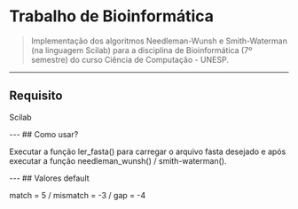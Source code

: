 # Trabalho de Bioinformática
> Implementação dos algoritmos Needleman-Wunsh e Smith-Waterman (na linguagem Scilab) para a disciplina de Bioinformática (7º semestre) do curso Ciência de Computação - UNESP.
---
## Requisito
<p>Scilab</p>
---
## Como usar?
<p> Executar a função ler_fasta() para carregar o arquivo fasta desejado e após executar a função needleman_wunsh() / smith-waterman(). </p>
---  
## Valores default
<p> match = 5 / mismatch = -3 / gap = -4 </p>
